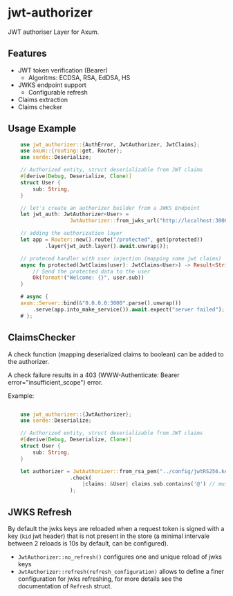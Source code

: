 # jwt-authorizer

JWT authoriser Layer for Axum.

## Features

- JWT token verification (Bearer)
    - Algoritms: ECDSA, RSA, EdDSA, HS
- JWKS endpoint support
    - Configurable refresh
- Claims extraction
- Claims checker


## Usage Example

```rust
    use jwt_authorizer::{AuthError, JwtAuthorizer, JwtClaims};
    use axum::{routing::get, Router};
    use serde::Deserialize;

    // Authorized entity, struct deserializable from JWT claims
    #[derive(Debug, Deserialize, Clone)]
    struct User {
        sub: String,
    }

    // let's create an authorizer builder from a JWKS Endpoint
    let jwt_auth: JwtAuthorizer<User> = 
                    JwtAuthorizer::from_jwks_url("http://localhost:3000/oidc/jwks");

    // adding the authorization layer
    let app = Router::new().route("/protected", get(protected))
            .layer(jwt_auth.layer().await.unwrap());         

    // proteced handler with user injection (mapping some jwt claims) 
    async fn protected(JwtClaims(user): JwtClaims<User>) -> Result<String, AuthError> {
        // Send the protected data to the user
        Ok(format!("Welcome: {}", user.sub))
    }

    # async {
    axum::Server::bind(&"0.0.0.0:3000".parse().unwrap())
        .serve(app.into_make_service()).await.expect("server failed");
    # };
```

## ClaimsChecker

A check function (mapping deserialized claims to boolean) can be added to the authorizer. 

A check failure results in a 403 (WWW-Authenticate: Bearer error="insufficient_scope") error.

Example:

```rust

    use jwt_authorizer::{JwtAuthorizer};
    use serde::Deserialize;

    // Authorized entity, struct deserializable from JWT claims
    #[derive(Debug, Deserialize, Clone)]
    struct User {
        sub: String,
    }

    let authorizer = JwtAuthorizer::from_rsa_pem("../config/jwtRS256.key.pub")
                    .check(
                        |claims: &User| claims.sub.contains('@') // must be an email
                    );
```

## JWKS Refresh

By default the jwks keys are reloaded when a request token is signed with a key (`kid` jwt header) that is not present in the store (a minimal intervale between 2 reloads is 10s by default, can be configured). 

- `JwtAuthorizer::no_refresh()` configures one and unique reload of jwks keys
- `JwtAuthorizer::refresh(refresh_configuration)` allows to define a finer configuration for jwks refreshing, for more details see the documentation of `Refresh` struct.